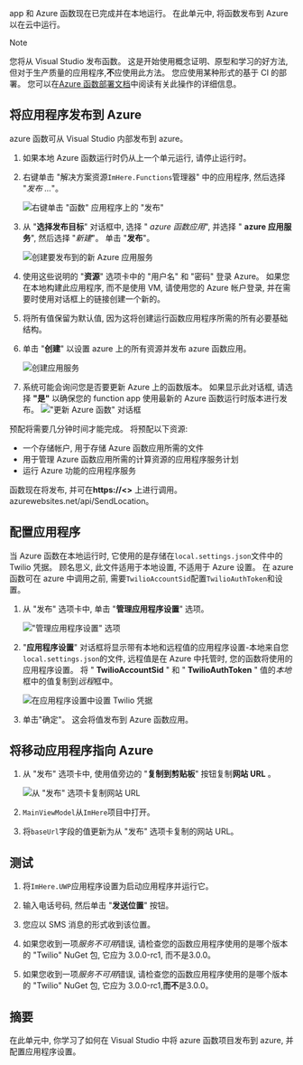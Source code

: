 app 和 Azure 函数现在已完成并在本地运行。 在此单元中, 将函数发布到 Azure 以在云中运行。

> [!Note]
> 您将从 Visual Studio 发布函数。 这是开始使用概念证明、原型和学习的好方法, 但对于生产质量的应用程序,**不**应使用此方法。 您应使用某种形式的基于 CI 的部署。 您可以在[Azure 函数部署文档](https://docs.microsoft.com/azure/azure-functions/functions-continuous-deployment?azure-portal=true)中阅读有关此操作的详细信息。

## <a name="publishing-your-app-to-azure"></a>将应用程序发布到 Azure

azure 函数可从 Visual Studio 内部发布到 azure。

1. 如果本地 Azure 函数运行时仍从上一个单元运行, 请停止运行时。

1. 右键单击 "解决方案资源`ImHere.Functions`管理器" 中的应用程序, 然后选择 "*发布 ...*"。

    ![右键单击 "函数" 应用程序上的 "发布"](../media/8-right-click-publish.png)

1. 从 "**选择发布目标**" 对话框中, 选择 " *azure 函数应用*", 并选择 " **azure 应用服务**", 然后选择 "*新建*"。 单击 "**发布**"。

    ![创建要发布到的新 Azure 应用服务](../media/8-pick-publish-target.png)

1. 使用这些说明的 "**资源**" 选项卡中的 "用户名" 和 "密码" 登录 Azure。 如果您在本地构建此应用程序, 而不是使用 VM, 请使用您的 Azure 帐户登录, 并在需要时使用对话框上的链接创建一个新的。

1. 将所有值保留为默认值, 因为这将创建运行函数应用程序所需的所有必要基础结构。

1. 单击 "**创建**" 以设置 azure 上的所有资源并发布 azure 函数应用。

    ![创建应用服务](../media/8-create-app-service.png)

1. 系统可能会询问您是否要更新 Azure 上的函数版本。 如果显示此对话框, 请选择 **"是"** 以确保您的 function app 使用最新的 Azure 函数运行时版本进行发布。
    !["更新 Azure 函数" 对话框](../media/8-update-functions-on-azure.png)

预配将需要几分钟时间才能完成。 将预配以下资源:

- 一个存储帐户, 用于存储 Azure 函数应用所需的文件
- 用于管理 Azure 函数应用所需的计算资源的应用程序服务计划
- 运行 Azure 功能的应用程序服务

函数现在将发布, 并可在**https://\<\>** 上进行调用。 azurewebsites.net/api/SendLocation。

## <a name="configuring-your-app"></a>配置应用程序

当 Azure 函数在本地运行时, 它使用的是存储在`local.settings.json`文件中的 Twilio 凭据。 顾名思义, 此文件适用于本地设置, 不适用于 Azure 设置。 在 azure 函数可在 azure 中调用之前, 需要`TwilioAccountSid`配置`TwilioAuthToken`和设置。

1. 从 "发布" 选项卡中, 单击 "**管理应用程序设置**" 选项。

    !["管理应用程序设置" 选项](../media/8-application-settings-option.png)

1. "**应用程序设置**" 对话框将显示带有本地和远程值的应用程序设置-本地来自您`local.settings.json`的文件, 远程值是在 Azure 中托管时, 您的函数将使用的应用程序设置。 将 " **TwilioAccountSid** " 和 " **TwilioAuthToken** " 值的*本地*框中的值复制到*远程*框中。

    ![在应用程序设置中设置 Twilio 凭据](../media/8-set-creds-in-app-settings.png)

1. 单击"确定"。 这会将值发布到 Azure 函数应用。

## <a name="pointing-the-mobile-app-to-azure"></a>将移动应用程序指向 Azure

1. 从 "发布" 选项卡中, 使用值旁边的 "**复制到剪贴板**" 按钮复制**网站 URL** 。

    ![从 "发布" 选项卡复制网站 URL](../media/8-copy-site-url.png)

1. `MainViewModel`从`ImHere`项目中打开。

1. 将`baseUrl`字段的值更新为从 "发布" 选项卡复制的网站 URL。

## <a name="test-it-out"></a>测试

1. 将`ImHere.UWP`应用程序设置为启动应用程序并运行它。

1. 输入电话号码, 然后单击 "**发送位置**" 按钮。

1. 您应以 SMS 消息的形式收到该位置。

1. 如果您收到一项*服务不可用*错误, 请检查您的函数应用程序使用的是哪个版本的 "Twilio" NuGet 包, 它应为 3.0.0-rc1, 而不是3.0.0。
1. 如果您收到一项*服务不可用*错误, 请检查您的函数应用程序使用的是哪个版本的 "Twilio" NuGet 包, 它应为 3.0.0-rc1,**而不**是3.0.0。

## <a name="summary"></a>摘要

在此单元中, 你学习了如何在 Visual Studio 中将 azure 函数项目发布到 azure, 并配置应用程序设置。